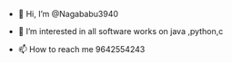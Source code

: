 - 👋 Hi, I’m @Nagababu3940
- 👀 I’m interested in all software works on java ,python,c

- 📫 How to reach me 9642554243

<!---
Nagababu3940/Nagababu3940 is a ✨ special ✨ repository because its `README.md` (this file) appears on your GitHub profile.
You can click the Preview link to take a look at your changes.
--->
